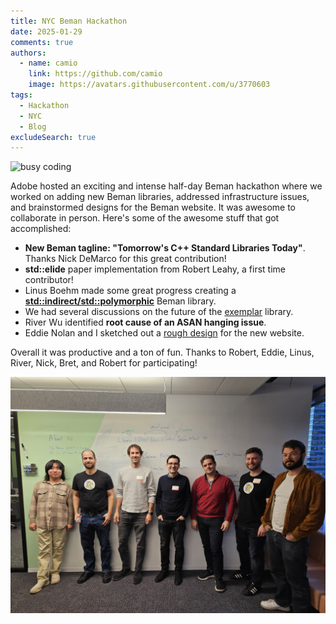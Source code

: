 ```yaml
---
title: NYC Beman Hackathon
date: 2025-01-29
comments: true
authors:
  - name: camio
    link: https://github.com/camio
    image: https://avatars.githubusercontent.com/u/3770603
tags:
  - Hackathon
  - NYC
  - Blog
excludeSearch: true
---
```


![busy coding](20250123_170307.jpg "Several hackathon members busy coding. They give the impression of serious and intense work happening!")

Adobe hosted an exciting and intense half-day Beman hackathon where we worked on
adding new Beman libraries, addressed infrastructure issues, and brainstormed
designs for the Beman website. It was awesome to collaborate in person. Here's
some of the awesome stuff that got accomplished:

- **New Beman tagline: "Tomorrow's C++ Standard Libraries Today"**. Thanks Nick
  DeMarco for this great contribution!
- **std::elide** paper implementation from Robert Leahy, a first time
  contributor!
- Linus Boehm made some great progress creating a
  [**std::indirect/std::polymorphic**](https://github.com/bemanproject/indirect/pull/1)
  Beman library.
- We had several discussions on the future of the
  [exemplar](https://github.com/bemanproject/exemplar) library.
- River Wu identified **root cause of an ASAN hanging issue**.
- Eddie Nolan and I sketched out a [rough
  design](https://www.ednolan.com/mockup.html) for the new website.

Overall it was productive and a ton of fun. Thanks to Robert, Eddie, Linus,
River, Nick, Bret, and Robert for participating!

![portrait of attendees](20250123_170405.jpg "All the hackathon folks standing together in a portrait looking very cool.")
